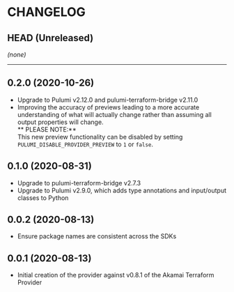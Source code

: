 CHANGELOG
=========

## HEAD (Unreleased)
_(none)_

---

## 0.2.0 (2020-10-26)
* Upgrade to Pulumi v2.12.0 and pulumi-terraform-bridge v2.11.0
* Improving the accuracy of previews leading to a more accurate understanding of what will actually change rather than assuming all output properties will change.  
  ** PLEASE NOTE:**  
  This new preview functionality can be disabled by setting `PULUMI_DISABLE_PROVIDER_PREVIEW` to `1` or `false`.

## 0.1.0 (2020-08-31)
* Upgrade to pulumi-terraform-bridge v2.7.3
* Upgrade to Pulumi v2.9.0, which adds type annotations and input/output classes to Python

## 0.0.2 (2020-08-13)
* Ensure package names are consistent across the SDKs

## 0.0.1 (2020-08-13)
* Initial creation of the provider against v0.8.1 of the Akamai Terraform Provider
